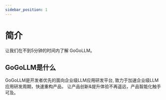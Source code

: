 ```yaml
---
sidebar_position: 1
---
```


# 简介

让我们在不到5分钟的时间内了解 GoGoLLM。

## GoGoLLM是什么
GoGoLLM是开发者优先的面向企业级LLM应用研发平台, 致力于加速企业级LLM应用研发周期，快速重构产品，
让产品创新&提升体验不再遥远，产品智能化触手可及。


